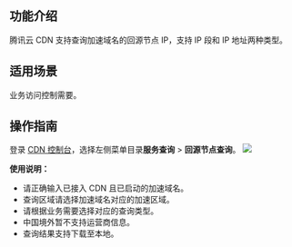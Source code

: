 


## 功能介绍

腾讯云 CDN 支持查询加速域名的回源节点 IP，支持 IP 段和 IP 地址两种类型。

## 适用场景

业务访问控制需要。

## 操作指南

登录 [CDN 控制台](https://console.cloud.tencent.com/cdn)，选择左侧菜单目录**服务查询** > **回源节点查询**。
![](https://qcloudimg.tencent-cloud.cn/raw/4d4d8bac7d236ba68c94aa85d0ba34bb.png)

**使用说明：**
- 请正确输入已接入 CDN 且已启动的加速域名。
- 查询区域请选择加速域名对应的加速区域。
- 请根据业务需要选择对应的查询类型。
- 中国境外暂不支持运营商信息。
- 查询结果支持下载至本地。
